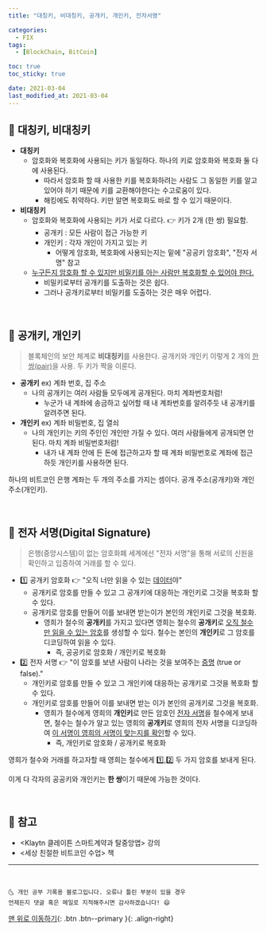 ```yaml
---
title: "대칭키, 비대칭키, 공개키, 개인키, 전자서명"

categories:
  - FIX
tags:
  - [BlockChain, BitCoin]

toc: true
toc_sticky: true

date: 2021-03-04
last_modified_at: 2021-03-04
---
```


## 🚀 대칭키, 비대칭키

- **대칭키**
  - 암호화와 복호화에 사용되는 키가 동일하다. 하나의 키로 암호화와 복호화 둘 다에 사용된다.
    - 따라서 암호화 할 때 사용한 키를 복호화하려는 사람도 그 동일한 키를 알고 있어야 하기 때문에 키를 교환해야한다는 수고로움이 있다.
    - 해킹에도 취약하다. 키만 알면 복호화도 바로 할 수 있기 때문이다.
- **비대칭키**
  - 암호화와 복호화에 사용되는 키가 서로 다르다. 👉 키가 2개 (한 쌍) 필요함.
    - 공개키 : 모든 사람이 접근 가능한 키
    - 개인키 : 각자 개인이 가지고 있는 키
      - 어떻게 암호화, 복호화에 사용되는지는 밑에 "공공키 암호화", "전자 서명" 참고
  - <u>누구든지 암호화 할 수 있지만 비밀키를 아는 사람만 복호화할 수 있어야 한다.</u>
    - 비밀키로부터 공개키를 도출하는 것은 쉽다.
    - 그러나 공개키로부터 비밀키를 도출하는 것은 매우 어렵다.

<br>

## 🚀 공개키, 개인키

> 블록체인의 보안 체계로 **비대칭키**를 사용한다. 공개키와 개인키 이렇게 2 개의 <u>한 쌍(pair)</u>을 사용. 두 키가 짝을 이룬다.

- **공개키** ex) 계좌 번호, 집 주소
  - 나의 공개키는 여러 사람들 모두에게 공개된다. 마치 계좌번호처럼!
    - 누군가 내 계좌에 송금하고 싶어할 때 내 계좌번호를 알려주듯 내 공개키를 알려주면 된다.
- **개인키** ex) 계좌 비밀번호, 집 열쇠
  - 나의 개인키는 키의 주인인 개인만 가질 수 있다. 여러 사람들에게 공개되면 안된다. 마치 계좌 비밀번호처럼!
    - 내가 내 계좌 안에 든 돈에 접근하고자 할 때 계좌 비밀번호로 계좌에 접근하듯 개인키를 사용하면 된다.

하나의 비트코인 은행 계좌는 두 개의 주소를 가지는 셈이다. 공개 주소(공개키)와 개인 주소(개인키).

<br>

## 🚀 전자 서명(Digital Signature)

> 은행(중앙시스템)이 없는 암호화폐 세계에선 "전자 서명"을 통해 서로의 신원을 확인하고 입증하여 거래를 할 수 있다.

- 1️⃣ 공개키 암호화 👉 "오직 너만 읽을 수 있는 <u>데이터</u>야"
  - 공개키로 암호를 만들 수 있고 그 공개키에 대응하는 개인키로 그것을 복호화 할 수 있다.
  - 공개키로 암호를 만들어 이를 보내면 받는이가 본인의 개인키로 그것을 복호화.
    - 영희가 철수의 **공개키**를 가지고 있다면 영희는 철수의 **공개키**로 <u>오직 철수만 읽을 수 있는 암호</u>를 생성할 수 있다. 철수는 본인의 **개인키**로 그 암호를 디코딩하여 읽을 수 있다.
      - 즉, 공공키로 암호화 / 개인키로 복호화
- 2️⃣ 전자 서명 👉 "이 암호를 보낸 사람이 나라는 것을 보여주는 <u>증명</u> (true or false)."
  - 개인키로 암호를 만들 수 있고 그 개인키에 대응하는 공개키로 그것을 복호화 할 수 있다.
  - 개인키로 암호를 만들어 이를 보내면 받는 이가 본인의 공개키로 그것을 복호화.
    - 영희가 철수에게 영희의 **개인키**로 만든 암호인 <u>전자 서명</u>을 철수에게 보내면, 철수는 철수가 알고 있는 영희의 **공개키**로 영희의 전자 서명을 디코딩하여 <u>이 서명이 영희의 서명이 맞는지를 확인</u>할 수 있다.
      - 즉, 개인키로 암호화 / 공개키로 복호화

영희가 철수와 거래를 하고자할 때 영희는 철수에게 1️⃣,2️⃣ 두 가지 암호를 보내게 된다.

이게 다 각자의 공공키와 개인키는 **한 쌍**이기 때문에 가능한 것이다.

<br>

## 🚀 참고

- \<Klaytn 클레이튼 스마트계약과 탈중앙앱> 강의
- \<세상 친절한 비트코인 수업> 책

---

<br>

    🌜 개인 공부 기록용 블로그입니다. 오류나 틀린 부분이 있을 경우
    언제든지 댓글 혹은 메일로 지적해주시면 감사하겠습니다! 😄

[맨 위로 이동하기](#){: .btn .btn--primary }{: .align-right}
